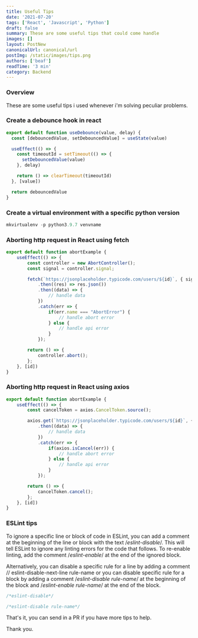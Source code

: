 ```yaml
---
title: Useful Tips
date: '2021-07-20'
tags: ['React', 'Javascript', 'Python']
draft: false
summary: These are some useful tips that could come handle
images: []
layout: PostNew
canonicalUrl: canonical/url
postImg: /static/images/tips.png
authors: ['beaf']
readTime: '3 min'
category: Backend
---
```


### Overview

These are some useful tips i used whenever i'm solving peculiar problems.

### Create a debounce hook in react

```js
export default function useDebounce(value, delay) {
  const [debouncedValue, setDebouncedValue] = useState(value)

  useEffect(() => {
    const timeoutId = setTimeout(() => {
      setDebouncedValue(value)
    }, delay)

    return () => clearTimeout(timeoutId)
  }, [value])

  return debouncedValue
}
```

### Create a virtual environment with a specific python version

```python
mkvirtualenv -p python3.9.7 venvname
```

### Aborting http request in React using fetch

```js
export default function abortExample {
    useEffect(() => {
        const controller = new AbortController();
        const signal = controller.signal;

        fetch(`https://jsonplaceholder.typicode.com/users/${id}`, { signal })
            .then((res) => res.json())
            .then((data) => {
                // handle data
            })
            .catch(err => {
                if(err.name === "AbortError") {
                    // handle abort error
                } else {
                    // handle api error
                }
            });

        return () => {
            controller.abort();
        };
    }, [id])
}
```

### Aborting http request in React using axios

```js
export default function abortExample {
    useEffect(() => {
        const cancelToken = axios.CancelToken.source();

        axios.get(`https://jsonplaceholder.typicode.com/users/${id}`, { cancelToken: cancelToken.token })
            .then((data) => {
                // handle data
            })
            .catch(err => {
                if(axios.isCancel(err)) {
                    // handle abort error
                } else {
                    // handle api error
                }
            });

        return () => {
            cancelToken.cancel();
        };
    }, [id])
}
```

### ESLint tips

To ignore a specific line or block of code in ESLint, you can add a comment at the beginning of the line or block with the text /_eslint-disable_/. This will tell ESLint to ignore any linting errors for the code that follows. To re-enable linting, add the comment /_eslint-enable_/ at the end of the ignored block.

Alternatively, you can disable a specific rule for a line by adding a comment // eslint-disable-next-line rule-name or you can disable specific rule for a block by adding a comment /_eslint-disable rule-name_/ at the beginning of the block and /_eslint-enable rule-name_/ at the end of the block.

```js
/*eslint-disable*/

/*eslint-disable rule-name*/
```

That's it, you can send in a PR if you have more tips to help.

Thank you.
